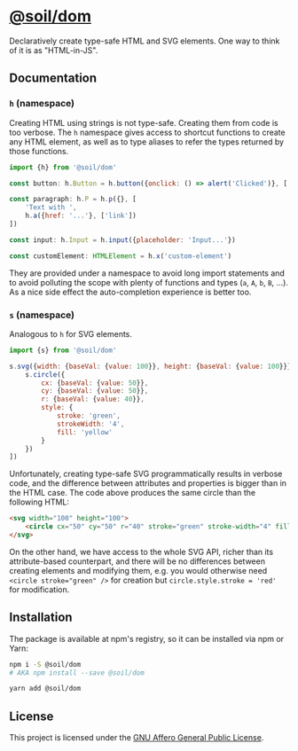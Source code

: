 # [@soil/dom](https://www.npmjs.com/package/@soil/dom)

Declaratively create type-safe HTML and SVG elements. One way to think of it is as "HTML-in-JS".


## Documentation

### `h` (namespace)

Creating HTML using strings is not type-safe. Creating them from code is too verbose. The `h` namespace gives access to shortcut functions to create any HTML element, as well as to type aliases to refer the types returned by those functions.

```js
import {h} from '@soil/dom'

const button: h.Button = h.button({onclick: () => alert('Clicked')}, ['Click me'])

const paragraph: h.P = h.p({}, [
    'Text with ',
    h.a({href: '...'}, ['link'])
])

const input: h.Input = h.input({placeholder: 'Input...'})

const customElement: HTMLElement = h.x('custom-element')
```

They are provided under a namespace to avoid long import statements and to avoid polluting the scope with plenty of functions and types (`a`, `A`, `b`, `B`, ...). As a nice side effect the auto-completion experience is better too.

### `s` (namespace)

Analogous to `h` for SVG elements.

```js
import {s} from '@soil/dom'

s.svg({width: {baseVal: {value: 100}}, height: {baseVal: {value: 100}}}, [
    s.circle({
        cx: {baseVal: {value: 50}},
        cy: {baseVal: {value: 50}},
        r: {baseVal: {value: 40}},
        style: {
            stroke: 'green',
            strokeWidth: '4',
            fill: 'yellow'
        }
    })
])
```

Unfortunately, creating type-safe SVG programmatically results in verbose code, and the difference between attributes and properties is bigger than in the HTML case. The code above produces the same circle than the following HTML:

```html
<svg width="100" height="100">
    <circle cx="50" cy="50" r="40" stroke="green" stroke-width="4" fill="yellow" />
</svg>
```

On the other hand, we have access to the whole SVG API, richer than its attribute-based counterpart, and there will be no differences between creating elements and modifying them, e.g. you would otherwise need `<circle stroke="green" />` for creation but `circle.style.stroke = 'red'` for modification.


## Installation

The package is available at npm's registry, so it can be installed via npm or
Yarn:

```bash
npm i -S @soil/dom
# AKA npm install --save @soil/dom
```

```bash
yarn add @soil/dom
```


## License

This project is licensed under the [GNU Affero General Public License](LICENSE).
